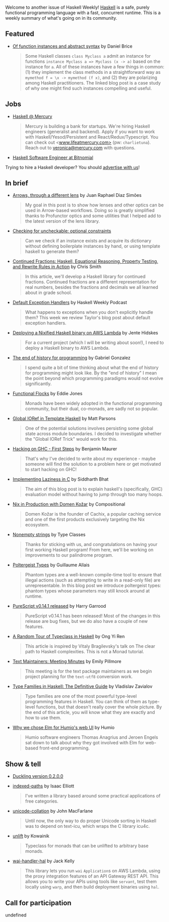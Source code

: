 Welcome to another issue of Haskell Weekly!
[Haskell](https://www.haskell.org) is a safe, purely functional programming language with a fast, concurrent runtime.
This is a weekly summary of what's going on in its community.

## Featured

- [Of function instances and abstract syntax](https://www.danielbrice.net/blog/of-function-instances-and-abstract-syntax/) by Daniel Brice
  > Some Haskell classes `class Myclass a` admit an instance for functions `instance Myclass a => Myclass (x -> a)` based on the instance for `a`. All of these instances have a few things in common: (1) they implement the class methods in a straightforward way as `mymethod f = \x -> mymethod (f x)`, and (2) they are polarizing among Haskell practitioners. The linked blog post is a case study of why one might find such instances compelling and useful.

## Jobs

<!-- Runs from 2021-04-22 to 2021-06-24. -->
- [Haskell @ Mercury](https://mercury.com/jobs/generalist-engineer)
  > Mercury is building a bank for startups. We're hiring Haskell engineers (generalist and backend). Apply if you want to work with Haskell/Yesod/Persistent and React/Redux/Typescript. You can check out <www.lifeatmercury.com> (pw: `charlietuna`). Reach out to <veronica@mercury.com> with questions.

- [Haskell Software Engineer at Bitnomial](https://np.reddit.com/r/haskell/comments/muvbdq/bitnomial_is_hiring_haskell_software_engineers/)

Trying to hire a Haskell developer?
You should [advertise with us](https://haskellweekly.news/advertising.html)!

## In brief

- [Arrows, through a different lens](https://www.tweag.io/blog/2021-04-15-arrows-through-a-different-lens/) by Juan Raphael Diaz Simões
  > My goal in this post is to show how lenses and other optics can be used in Arrow-based workflows. Doing so is greatly simplified thanks to Profunctor optics and some utilities that I helped add to the latest version of the lens library.

- [Checking for uncheckable: optional constraints](https://aadaa-fgtaa.github.io/blog/optionally/)
  > Can we check if an instance exists and acquire its dictionary without defining boilerplate instances by hand, or using template haskell to generate them?

- [Continued Fractions: Haskell, Equational Reasoning, Property Testing, and Rewrite Rules in Action](https://cdsmithus.medium.com/continued-fractions-haskell-equational-reasoning-property-testing-and-rewrite-rules-in-action-77a16d750e3f) by Chris Smith
  > In this article, we'll develop a Haskell library for continued fractions. Continued fractions are a different representation for real numbers, besides the fractions and decimals we all learned about in grade school.

- [Default Exception Handlers](https://haskellweekly.news/episode/43.html) by Haskell Weekly Podcast
  > What happens to exceptions when you don't explicitly handle them? This week we review Taylor's blog post about default exception handlers.

- [Deploying a Nixified Haskell binary on AWS Lambda](https://www.hjdskes.nl/blog/haskell-nix-aws-lambda/) by Jente Hidskes
  > For a current project (which I will be writing about soon!), I need to deploy a Haskell binary to AWS Lambda.

- [The end of history for programming](https://www.haskellforall.com/2021/04/the-end-of-history-for-programming.html) by Gabriel Gonzalez
  > I spend quite a bit of time thinking about what the end of history for programming might look like. By the "end of history" I mean the point beyond which programming paradigms would not evolve significantly.

- [Functional Flocks](https://ec-jones.github.io/flocking.html) by Eddie Jones
  > Monads have been widely adopted in the functional programming community, but their dual, co-monads, are sadly not so popular.

- [Global IORef in Template Haskell](https://www.parsonsmatt.org/2021/04/21/global_ioref_in_template_haskell.html) by Matt Parsons
  > One of the potential solutions involves persisting some global state across module boundaries. I decided to investigate whether the "Global IORef Trick" would work for this.

- [Hacking on GHC - First Steps](https://cptwunderlich.github.io/2021/04/21/ghc-hacking-first-steps.html) by Benjamin Maurer
  > That's why I've decided to write about my experience - maybe someone will find the solution to a problem here or get motivated to start hacking on GHC!

- [Implementing Laziness in C](https://functional.works-hub.com/learn/implementing-laziness-in-c-2ba95) by Siddharth Bhat
  > The aim of this blog post is to explain haskell's (specifically, GHC) evaluation model without having to jump through too many hoops.

- [Nix in Production with Domen Kožar](https://www.compositional.fm/domenkozar) by Compositional
  > Domen Kožar is the founder of Cachix, a popular caching service and one of the first products exclusively targeting the Nix ecosystem.

- [Nonempty strings](https://typeclasses.com/beginner-crash-course/nonempty) by Type Classes
  > Thanks for sticking with us, and congratulations on having your first working Haskell program! From here, we'll be working on improvements to our palindrome program.

- [Poltergeist Types](https://gallais.github.io/blog/poltergeist-types) by Guillaume Allais
  > Phantom types are a well-known compile-time tool to ensure that illegal actions (such as attempting to write in a read-only file) are unrepresentable. In this blog post we introduce poltergeist types: phantom types whose parameters may still knock around at runtime.

- [PureScript v0.14.1 released](https://discourse.purescript.org/t/purescript-v0-14-1-released/2279) by Harry Garrood
  > PureScript v0.14.1 has been released! Most of the changes in this release are bug fixes, but we do also have a couple of new features.

- [A Random Tour of Typeclass in Haskell](https://medium.com/geekculture/a-random-tour-of-typeclass-in-haskell-87a5a2125e1a) by Ong Yi Ren
  > This article is inspired by Vitaly Bragilevsky's talk on The clear path to Haskell complexities. This is not a Monad tutorial.

- [Text Maintainers: Meeting Minutes](https://discourse.haskell.org/t/text-maintainers-meeting-minutes-2021-04-15/2378?u=taylorfausak) by Emily Pillmore
  > This meeting is for the text package maintainers as we begin project planning for the `text-utf8` conversion work.

- [Type Families in Haskell: The Definitive Guide](https://serokell.io/blog/type-families-haskell) by Vladislav Zavialov
  > Type families are one of the most powerful type-level programming features in Haskell. You can think of them as type-level functions, but that doesn't really cover the whole picture. By the end of this article, you will know what they are exactly and how to use them.

- [Why we chose Elm for Humio's web UI](https://www.humio.com/whats-new/blog/why-we-chose-elm-for-humio-s-web-ui) by Humio
  > Humio software engineers Thomas Anagrius and Jeroen Engels sat down to talk about why they got involved with Elm for web-based front-end programming.

## Show & tell

- [Duckling version 0.2.0.0](https://github.com/facebook/duckling/releases/tag/v0.2.0.0)

- [indexed-paths](https://np.reddit.com/r/haskell/comments/mt4k6q/indexedpaths_a_library_for_working_with_free/) by Isaac Elliott
  > I've written a library based around some practical applications of free categories.

- [unicode-collation](https://np.reddit.com/r/haskell/comments/mt0h9r/ann_unicodecollation_01/) by John MacFarlane
  > Until now, the only way to do proper Unicode sorting in Haskell was to depend on text-icu, which wraps the C library icu4c.

- [unlift](https://github.com/kowainik/unlift/tree/132e8faa00a44f06dfeb2375fff6d77f64dc96b4) by Kowainik
  > Typeclass for monads that can be unlifted to arbitrary base monads.

- [wai-handler-hal](https://mail.haskell.org/pipermail/haskell-cafe/2021-April/133837.html) by Jack Kelly
  > This library lets you run `wai` `Application`s on AWS Lambda, using the proxy integration features of an API Gateway REST API. This allows you to write your APIs using tools like `servant`, test them locally using `warp`, and then build deployment binaries using `hal`.

## Call for participation

undefined
